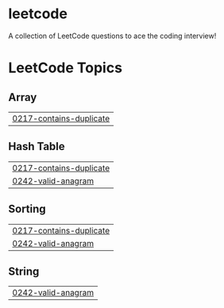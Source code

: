 # leetcode
A collection of LeetCode questions to ace the coding interview!

<!---LeetCode Topics Start-->
# LeetCode Topics
## Array
|  |
| ------- |
| [0217-contains-duplicate](https://github.com/muhammed-ziyan-ummalil/leetcode/tree/master/0217-contains-duplicate) |
## Hash Table
|  |
| ------- |
| [0217-contains-duplicate](https://github.com/muhammed-ziyan-ummalil/leetcode/tree/master/0217-contains-duplicate) |
| [0242-valid-anagram](https://github.com/muhammed-ziyan-ummalil/leetcode/tree/master/0242-valid-anagram) |
## Sorting
|  |
| ------- |
| [0217-contains-duplicate](https://github.com/muhammed-ziyan-ummalil/leetcode/tree/master/0217-contains-duplicate) |
| [0242-valid-anagram](https://github.com/muhammed-ziyan-ummalil/leetcode/tree/master/0242-valid-anagram) |
## String
|  |
| ------- |
| [0242-valid-anagram](https://github.com/muhammed-ziyan-ummalil/leetcode/tree/master/0242-valid-anagram) |
<!---LeetCode Topics End-->